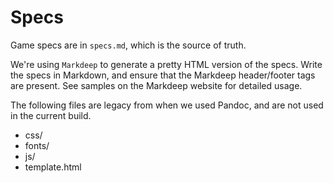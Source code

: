 # Specs

Game specs are in `specs.md`, which is the source of truth.

We're using `Markdeep` to generate a pretty HTML version of the specs. Write the specs in Markdown, and ensure that the Markdeep header/footer tags are present. See samples on the Markdeep website for detailed usage.

The following files are legacy from when we used Pandoc, and are not used in the current build.

- css/
- fonts/
- js/
- template.html
